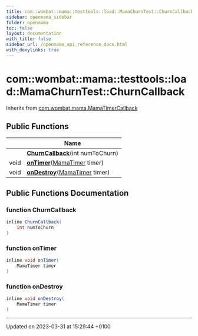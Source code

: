 ```yaml
---
title: com::wombat::mama::testtools::load::MamaChurnTest::ChurnCallback
sidebar: openmama_sidebar
folder: openmama
toc: false
layout: documentation
with_title: false
sidebar_url: /openmama_api_reference_docs.html
with_doxylinks: true
---
```


# com::wombat::mama::testtools::load::MamaChurnTest::ChurnCallback





Inherits from [com.wombat.mama.MamaTimerCallback](interfacecom_1_1wombat_1_1mama_1_1MamaTimerCallback.html)

## Public Functions

|                | Name           |
| -------------- | -------------- |
| | **[ChurnCallback](classcom_1_1wombat_1_1mama_1_1testtools_1_1load_1_1MamaChurnTest_1_1ChurnCallback.html#function-churncallback)**(int numToChurn) |
| void | **[onTimer](classcom_1_1wombat_1_1mama_1_1testtools_1_1load_1_1MamaChurnTest_1_1ChurnCallback.html#function-ontimer)**([MamaTimer](classcom_1_1wombat_1_1mama_1_1MamaTimer.html) timer) |
| void | **[onDestroy](classcom_1_1wombat_1_1mama_1_1testtools_1_1load_1_1MamaChurnTest_1_1ChurnCallback.html#function-ondestroy)**([MamaTimer](classcom_1_1wombat_1_1mama_1_1MamaTimer.html) timer) |

## Public Functions Documentation

### function ChurnCallback

```java
inline ChurnCallback(
    int numToChurn
)
```


### function onTimer

```java
inline void onTimer(
    MamaTimer timer
)
```


### function onDestroy

```java
inline void onDestroy(
    MamaTimer timer
)
```


-------------------------------

Updated on 2023-03-31 at 15:29:44 +0100